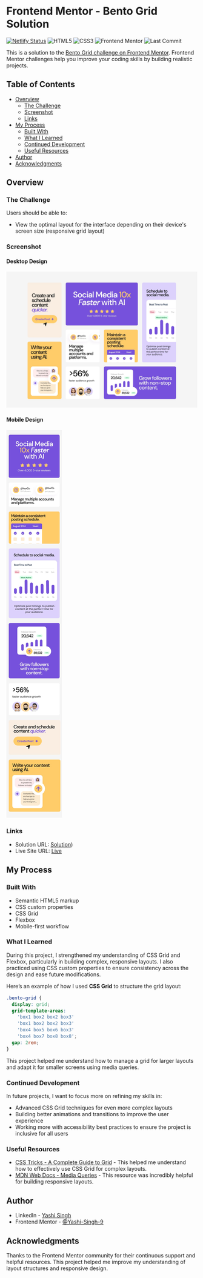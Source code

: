 # Frontend Mentor - Bento Grid Solution

[![Netlify Status](https://api.netlify.com/api/v1/badges/4263271b-9608-4310-be47-75f02872f165/deploy-status)](https://app.netlify.com/sites/bento-grid-solution-by-yashi-singh/deploys) ![HTML5](https://img.shields.io/badge/HTML5-E34F26?style=for-the-badge&logo=html5&logoColor=white)
![CSS3](https://img.shields.io/badge/CSS3-1572B6?style=for-the-badge&logo=css3&logoColor=white)
![Frontend Mentor](https://img.shields.io/badge/Frontend%20Mentor-fb0?style=for-the-badge&logo=frontendmentor&logoColor=white)
![Last Commit](https://img.shields.io/gitlab/last-commit/Yashi-Singh-9/bento-grid?style=for-the-badge&logo=gitlab&logoColor=white)

This is a solution to the [Bento Grid challenge on Frontend Mentor](https://www.frontendmentor.io/challenges/bento-grid-RMydElrlOj). Frontend Mentor challenges help you improve your coding skills by building realistic projects.

## Table of Contents

- [Overview](#overview)
  - [The Challenge](#the-challenge)
  - [Screenshot](#screenshot)
  - [Links](#links)
- [My Process](#my-process)
  - [Built With](#built-with)
  - [What I Learned](#what-i-learned)
  - [Continued Development](#continued-development)
  - [Useful Resources](#useful-resources)
- [Author](#author)
- [Acknowledgments](#acknowledgments)

## Overview

### The Challenge

Users should be able to:

- View the optimal layout for the interface depending on their device's screen size (responsive grid layout)

### Screenshot

#### Desktop Design

![Bento Grid Screenshot](design/desktop-design.jpg)

#### Mobile Design

![Bento Grid Screenshot](design/mobile-design.jpg)

### Links

- Solution URL: [Solution](https://www.frontendmentor.io/solutions/bento-grid-kswn_xvFGG))
- Live Site URL: [Live](https://bento-grid-solution-by-yashi-singh.netlify.app/)

## My Process

### Built With

- Semantic HTML5 markup
- CSS custom properties
- CSS Grid
- Flexbox
- Mobile-first workflow

### What I Learned

During this project, I strengthened my understanding of CSS Grid and Flexbox, particularly in building complex, responsive layouts. I also practiced using CSS custom properties to ensure consistency across the design and ease future modifications.

Here’s an example of how I used **CSS Grid** to structure the grid layout:

```css
.bento-grid {
  display: grid;
  grid-template-areas:
    'box1 box2 box2 box3'
    'box1 box2 box2 box3'
    'box4 box5 box6 box3'
    'box4 box7 box8 box8';
  gap: 2rem;
}
```

This project helped me understand how to manage a grid for larger layouts and adapt it for smaller screens using media queries.

### Continued Development

In future projects, I want to focus more on refining my skills in:

- Advanced CSS Grid techniques for even more complex layouts
- Building better animations and transitions to improve the user experience
- Working more with accessibility best practices to ensure the project is inclusive for all users

### Useful Resources

- [CSS Tricks - A Complete Guide to Grid](https://css-tricks.com/snippets/css/complete-guide-grid/) - This helped me understand how to effectively use CSS Grid for complex layouts.
- [MDN Web Docs - Media Queries](https://developer.mozilla.org/en-US/docs/Web/CSS/Media_Queries/Using_media_queries) - This resource was incredibly helpful for building responsive layouts.

## Author

- LinkedIn - [Yashi Singh](https://www.linkedin.com/in/yashi-singh-b4143a246)
- Frontend Mentor - [@Yashi-Singh-9](https://www.frontendmentor.io/profile/Yashi-Singh-9)

## Acknowledgments

Thanks to the Frontend Mentor community for their continuous support and helpful resources. This project helped me improve my understanding of layout structures and responsive design.